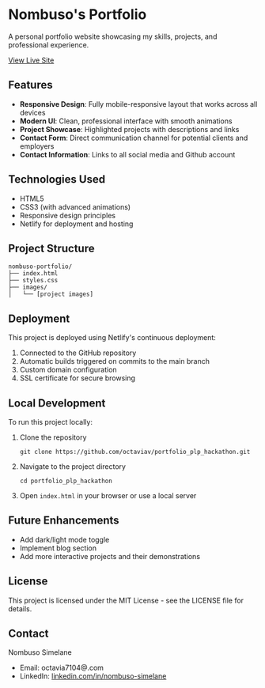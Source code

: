# Nombuso's Portfolio

A personal portfolio website showcasing my skills, projects, and professional experience.

[View Live Site](https://nombusosimelane.netlify.app)


## Features

- **Responsive Design**: Fully mobile-responsive layout that works across all devices
- **Modern UI**: Clean, professional interface with smooth animations
- **Project Showcase**: Highlighted projects with descriptions and links
- **Contact Form**: Direct communication channel for potential clients and employers
- **Contact Information**: Links to all social media and Github account

## Technologies Used

- HTML5
- CSS3 (with advanced animations)
- Responsive design principles
- Netlify for deployment and hosting

## Project Structure

```
nombuso-portfolio/
├── index.html
├── styles.css
├── images/
│   └── [project images]
```

## Deployment

This project is deployed using Netlify's continuous deployment:

1. Connected to the GitHub repository
2. Automatic builds triggered on commits to the main branch
3. Custom domain configuration
4. SSL certificate for secure browsing


## Local Development

To run this project locally:

1. Clone the repository
   ```
   git clone https://github.com/octaviav/portfolio_plp_hackathon.git
   ```

2. Navigate to the project directory
   ```
   cd portfolio_plp_hackathon
   ```

3. Open `index.html` in your browser or use a local server


## Future Enhancements

- Add dark/light mode toggle
- Implement blog section
- Add more interactive projects and their demonstrations

## License

This project is licensed under the MIT License - see the LICENSE file for details.

## Contact

Nombuso Simelane
- Email: octavia7104@.com
- LinkedIn: [linkedin.com/in/nombuso-simelane](https://linkedin.com/in/nombuso-simelane)